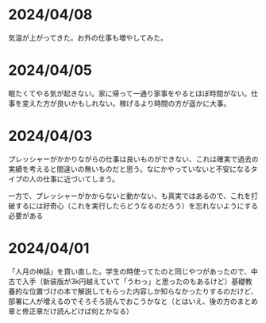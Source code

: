 # 2024/04/08
気温が上がってきた。お外の仕事も増やしてみた。

# 2024/04/05
眠たくてやる気が起きない。家に帰って一通り家事をやるとほぼ時間がない。仕事を変えた方が良いかもしれない。稼げるより時間の方が遥かに大事。

# 2024/04/03
プレッシャーがかかりながらの仕事は良いものができない、これは確実で過去の実績を考えると間違いの無いものだと思う。なにかやっていないと不安になるタイプの人の仕事に近づいてしまう。

一方で、プレッシャーがかからないと動かない、も真実ではあるので、これを打破するには好奇心（これを実行したらどうなるのだろう）を忘れないようにする必要がある

# 2024/04/01
「人月の神話」を買い直した。学生の時使ってたのと同じやつがあったので、中古で入手（新装版が3k円越えていて「うわっ」と思ったのもあるけど）基礎教養的な位置づけの本で解説してもらった内容しか知らなかったりするのだけど、部署に人が増えるのでそろそろ読んでおこうかなと（とはいえ、後の方のまとめ章と修正章だけ読んどけば何とかなる）
